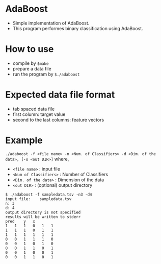 # AdaBoost
- Simple implementation of AdaBoost.
- This program performes binary classification using AdaBoost.

# How to use
- compile by `$make`
- prepare a data file
- run the program by `$./adaboost`
 
# Expected data file format
- tab spaced data file
- first column: target value
- second to the last columns: feature vectors
 
# Example
`./adaboost -f <file name> -n <Num. of Classifiers> -d <Dim. of the data>, [-o <out DIR>]`
where, 
- `<file name>` : input file
- `<Num of Classifiers>` : Number of Classifiers 
- `<Dim. of the data>` : Dimension of the data
- `<out DIR>` : (optional) output directory

```
$ ./adaboost -f sampledata.tsv -n3 -d4
input file:    sampledata.tsv
n: 3
d: 4
output directory is not specified
results will be written to stderr
pred	y	x
1	1	1	0	1	1	
1	1	1	0	1	1	
1	1	1	1	1	1	
0	0	1	1	1	0	
0	0	1	0	1	0	
0	0	1	1	0	1	
0	0	1	0	0	1	
0	0	1	1	0	1
```

